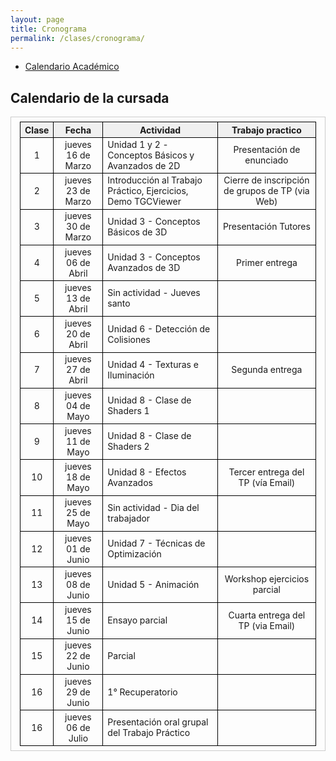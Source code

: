 ```yaml
---
layout: page
title: Cronograma
permalink: /clases/cronograma/
---
```


<style>

table {
  border-collapse: collapse;
  border-spacing: 0;
  font-size: 1em;
  border: 1px solid #CCC;
  margin: 0;
  padding: 0.5em 1em;
}

th {
 font-weight: bold;
  background-color: #F0F0F0;
  border:1px solid #000000;
}

td{
    border:1px solid #000000;
}

</style>

* [Calendario Académico](https://www.frba.utn.edu.ar/es/calendario-academico/)

## Calendario de la cursada

| Clase | Fecha              | Actividad | Trabajo practico |
|:-----:|:------------------:|-----------|:------------------:|
|  1    | jueves 16 de Marzo | Unidad 1 y 2 - Conceptos Básicos y Avanzados de 2D | Presentación de enunciado |
|  2    | jueves 23 de Marzo | Introducción al Trabajo Práctico, Ejercicios, Demo TGCViewer | Cierre de inscripción de grupos de TP (via Web) |
|  3    | jueves 30 de Marzo | Unidad 3 - Conceptos Básicos de 3D | Presentación Tutores |
|  4    | jueves 06 de Abril | Unidad 3 - Conceptos Avanzados de 3D | Primer entrega |
|  5    | jueves 13 de Abril |  Sin actividad - Jueves santo | |
|  6    | jueves 20 de Abril | Unidad 6 - Detección de Colisiones | |
|  7    | jueves 27 de Abril | Unidad 4 - Texturas e Iluminación | Segunda entrega |
|  8    | jueves 04 de Mayo | Unidad 8 - Clase de Shaders 1 | |
|  9    | jueves 11 de Mayo  | Unidad 8 - Clase de Shaders 2 | |
| 10    | jueves 18 de Mayo  | Unidad 8 - Efectos Avanzados | Tercer entrega del TP (vía Email) |
| 11    | jueves 25 de Mayo  | Sin actividad - Dia del trabajador | |
| 12    | jueves 01 de Junio | Unidad 7 - Técnicas de Optimización | |
| 13    | jueves 08 de Junio | Unidad 5 - Animación | Workshop ejercicios parcial | |
| 14    | jueves 15 de Junio | Ensayo parcial | Cuarta entrega del TP (via Email) | 
| 15    | jueves 22 de Junio | Parcial | |
| 16    | jueves 29 de Junio | 1° Recuperatorio | |
| 16    | jueves 06 de Julio | Presentación oral grupal del Trabajo Práctico | |

